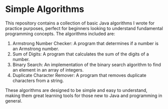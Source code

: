 # Simple Algorithms
This repository contains a collection of basic Java algorithms I wrote for practice purposes, perfect for beginners looking to understand fundamental programming concepts. The algorithms included are:

1. Armstrong Number Checker: A program that determines if a number is an Armstrong number.
2. Sum of Digits: A program that calculates the sum of the digits of a number.
3. Binary Search: An implementation of the binary search algorithm to find an element in an array of integers.
4. Duplicate Character Remover: A program that removes duplicate characters from a string.
   
These algorithms are designed to be simple and easy to understand, making them great learning tools for those new to Java and programming in general.
